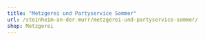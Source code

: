 ```yaml
---
title: "Metzgerei und Partyservice Sommer"
url: /steinheim-an-der-murr/metzgerei-und-partyservice-sommer/
shop: Metzgerei
---
```


